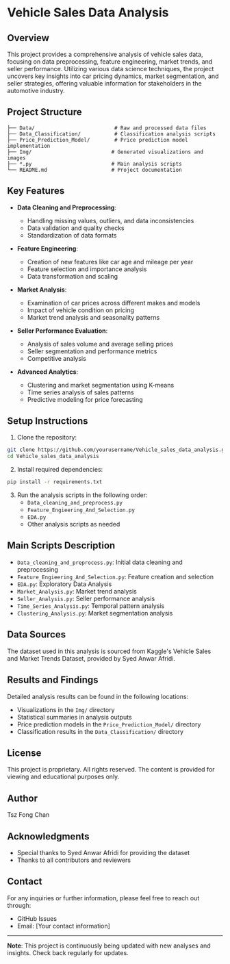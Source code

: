 # Vehicle Sales Data Analysis

## Overview
This project provides a comprehensive analysis of vehicle sales data, focusing on data preprocessing, feature engineering, market trends, and seller performance. Utilizing various data science techniques, the project uncovers key insights into car pricing dynamics, market segmentation, and seller strategies, offering valuable information for stakeholders in the automotive industry.

## Project Structure
```
├── Data/                          # Raw and processed data files
├── Data_Classification/           # Classification analysis scripts
├── Price_Prediction_Model/        # Price prediction model implementation
├── Img/                          # Generated visualizations and images
├── *.py                          # Main analysis scripts
└── README.md                     # Project documentation
```

## Key Features
- **Data Cleaning and Preprocessing**: 
  - Handling missing values, outliers, and data inconsistencies
  - Data validation and quality checks
  - Standardization of data formats

- **Feature Engineering**: 
  - Creation of new features like car age and mileage per year
  - Feature selection and importance analysis
  - Data transformation and scaling

- **Market Analysis**: 
  - Examination of car prices across different makes and models
  - Impact of vehicle condition on pricing
  - Market trend analysis and seasonality patterns

- **Seller Performance Evaluation**: 
  - Analysis of sales volume and average selling prices
  - Seller segmentation and performance metrics
  - Competitive analysis

- **Advanced Analytics**:
  - Clustering and market segmentation using K-means
  - Time series analysis of sales patterns
  - Predictive modeling for price forecasting

## Setup Instructions

1. Clone the repository:
```bash
git clone https://github.com/yourusername/Vehicle_sales_data_analysis.git
cd Vehicle_sales_data_analysis
```

2. Install required dependencies:
```bash
pip install -r requirements.txt
```

3. Run the analysis scripts in the following order:
   - `Data_cleaning_and_preprocess.py`
   - `Feature_Engieering_And_Selection.py`
   - `EDA.py`
   - Other analysis scripts as needed

## Main Scripts Description

- `Data_cleaning_and_preprocess.py`: Initial data cleaning and preprocessing
- `Feature_Engieering_And_Selection.py`: Feature creation and selection
- `EDA.py`: Exploratory Data Analysis
- `Market_Analysis.py`: Market trend analysis
- `Seller_Analysis.py`: Seller performance analysis
- `Time_Series_Analysis.py`: Temporal pattern analysis
- `Clustering_Analysis.py`: Market segmentation analysis

## Data Sources
The dataset used in this analysis is sourced from Kaggle's Vehicle Sales and Market Trends Dataset, provided by Syed Anwar Afridi.

## Results and Findings
Detailed analysis results can be found in the following locations:
- Visualizations in the `Img/` directory
- Statistical summaries in analysis outputs
- Price prediction models in the `Price_Prediction_Model/` directory
- Classification results in the `Data_Classification/` directory

## License
This project is proprietary. All rights reserved. The content is provided for viewing and educational purposes only.

## Author
Tsz Fong Chan

## Acknowledgments
- Special thanks to Syed Anwar Afridi for providing the dataset
- Thanks to all contributors and reviewers

## Contact
For any inquiries or further information, please feel free to reach out through:
- GitHub Issues
- Email: [Your contact information]

---
**Note**: This project is continuously being updated with new analyses and insights. Check back regularly for updates.
